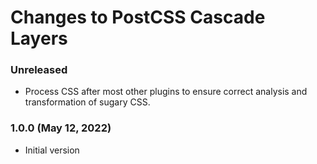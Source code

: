 # Changes to PostCSS Cascade Layers

### Unreleased

- Process CSS after most other plugins to ensure correct analysis and transformation of sugary CSS.

### 1.0.0 (May 12, 2022)

- Initial version
